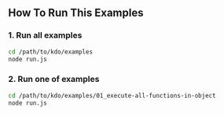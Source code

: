 
## How To Run This Examples

### 1. Run all examples

```sh
cd /path/to/kdo/examples
node run.js
```



### 2. Run one of examples

```sh
cd /path/to/kdo/examples/01_execute-all-functions-in-object
node run.js
```
